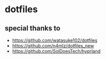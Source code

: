 # dotfiles

## special thanks to 
- https://github.com/watasuke102/dotfiles
- https://github.com/n4mlz/dotfiles_new
- https://github.com/SolDoesTech/hyprland
